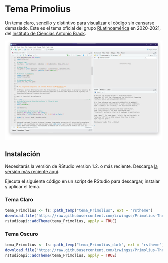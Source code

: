 # Tema Primolius

Un tema claro, sencillo y distintivo para visualizar el código sin cansarse demasiado. Este es el tema oficial del grupo [RLatinoamérica](https://web.facebook.com/groups/686154108929440) en 2020-2021, del [Instituto de Ciencias Antonio Brack](https://www.brackinstitute.com/).

![](figs/Primolius.png)

## Instalación

Necesitarás la versión de RStudio version 1.2. o más reciente. Descarga [la versión más reciente aquí](https://www.rstudio.com/products/rstudio/download/preview/).

Ejecuta el siguiente código en un script de RStudio para descargar, instalar y aplicar el tema. 

### Tema Claro
```r
tema_Primolius <- fs::path_temp("tema_Primolius", ext = "rstheme")
download.file("https://raw.githubusercontent.com/irwingss/Primolius-Theme/main/Primolius_Color.rstheme",tema_Primolius)
rstudioapi::addTheme(tema_Primolius, apply = TRUE)
```

### Tema Oscuro
```r
tema_Primolius <- fs::path_temp("tema_Primolius_dark", ext = "rstheme")
download.file("https://raw.githubusercontent.com/irwingss/Primolius-Theme/main/Primolius_Dark.rstheme",tema_Primolius)
rstudioapi::addTheme(tema_Primolius, apply = TRUE)
```
